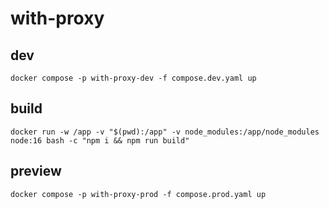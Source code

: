 # with-proxy

## dev
```shell
docker compose -p with-proxy-dev -f compose.dev.yaml up
```

## build
```shell
docker run -w /app -v "$(pwd):/app" -v node_modules:/app/node_modules node:16 bash -c "npm i && npm run build"
```

## preview
```shell
docker compose -p with-proxy-prod -f compose.prod.yaml up
```
